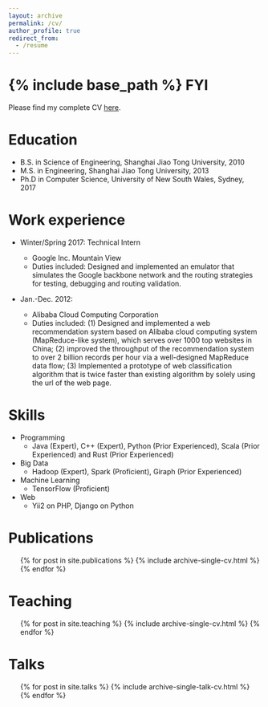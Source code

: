 ```yaml
---
layout: archive
permalink: /cv/
author_profile: true
redirect_from:
  - /resume
---
```


{% include base_path %}
FYI
======
Please find my complete CV [here](https://longbinlai.github.io/files/cv.pdf).

Education
======
* B.S. in Science of Engineering, Shanghai Jiao Tong University, 2010
* M.S. in Engineering, Shanghai Jiao Tong University, 2013
* Ph.D in Computer Science, University of New South Wales, Sydney, 2017

Work experience
======
* Winter/Spring 2017: Technical Intern
  * Google Inc. Mountain View
  * Duties included: Designed and implemented an emulator that simulates the Google backbone network and the routing strategies for testing, debugging and routing validation.

* Jan.-Dec. 2012: 
  * Alibaba Cloud Computing Corporation
  * Duties included: (1) Designed and implemented a web recommendation system based on Alibaba cloud computing system (MapReduce-like system), which serves over 1000 top websites in China; (2) improved the throughput of the recommendation system to over 2 billion records per hour via a well-designed MapReduce data flow; (3) Implemented a prototype of web classification algorithm that is twice faster than existing algorithm by solely using the url of the web page.
  
Skills
======
* Programming
  * Java (Expert), C++ (Expert), Python (Prior Experienced), Scala (Prior Experienced) and Rust (Prior Experienced)
* Big Data
  * Hadoop (Expert), Spark (Proficient), Giraph (Prior Experienced)
* Machine Learning
  * TensorFlow (Proficient)
* Web
  * Yii2 on PHP, Django on Python

Publications
======
  <ul>{% for post in site.publications %}
    {% include archive-single-cv.html %}
  {% endfor %}</ul>
  
Teaching
======
  <ul>{% for post in site.teaching %}
    {% include archive-single-cv.html %}
  {% endfor %}</ul>

Talks
======
  <ul>{% for post in site.talks %}
    {% include archive-single-talk-cv.html %}
  {% endfor %}</ul>
  
